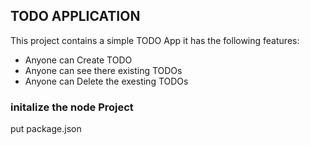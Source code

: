 ## TODO APPLICATION

This project contains a simple TODO App
it has the following features:

- Anyone can Create TODO
- Anyone can see there existing TODOs
- Anyone can Delete the exesting TODOs

### initalize the node Project

put package.json

